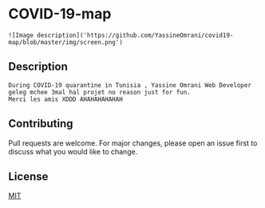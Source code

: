 # COVID-19-map
    ![Image description]('https://github.com/YassineOmrani/covid19-map/blob/master/img/screen.png')
## Description
    During COVID-19 quarantine in Tunisia , Yassine Omrani Web Developer geleg mchee 3mal hal projet no reason just for fun.
    Merci les amis XDDD AHAHAHAHAHAH


## Contributing
Pull requests are welcome. For major changes, please open an issue first to discuss what you would like to change.

## License
[MIT](https://choosealicense.com/licenses/mit/)